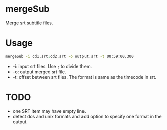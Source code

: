 # mergeSub

Merge srt subtitle files.

# Usage

```sh
mergeSub -i cd1.srt;cd2.srt -o output.srt -t 00:59:00,300
```

* -i: input srt files. Use `;` to divide them.
* -o: output merged srt file.
* -t: offset between srt files. The format is same as the timecode in srt.

# TODO
- one SRT item may have empty line.
- detect dos and unix formats and add option to specify one format in the output.
